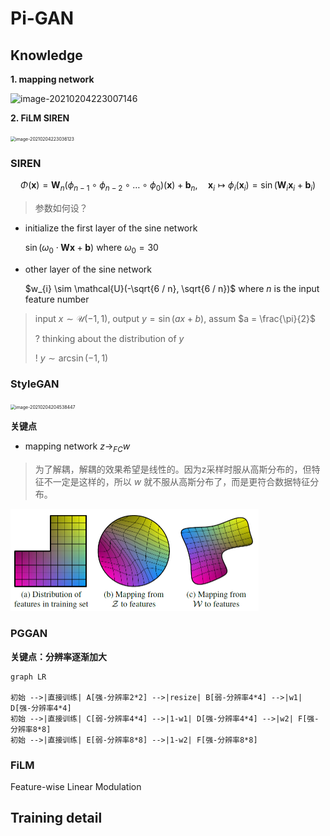 # Pi-GAN



## Knowledge



**1. mapping network**

![image-20210204223007146](C:\Users\zhiyuyang4\AppData\Roaming\Typora\typora-user-images\image-20210204223007146.png)



**2. FiLM SIREN**

<img src="C:\Users\zhiyuyang4\AppData\Roaming\Typora\typora-user-images\image-20210204223036123.png" alt="image-20210204223036123" style="zoom:50%;" />



### SIREN

$$
\Phi(\mathbf{x})=\mathbf{W}_{n}\left(\phi_{n-1} \circ \phi_{n-2} \circ \ldots \circ \phi_{0}\right)(\mathbf{x})+\mathbf{b}_{n}, \quad \mathbf{x}_{i} \mapsto \phi_{i}\left(\mathbf{x}_{i}\right)=\sin \left(\mathbf{W}_{i} \mathbf{x}_{i}+\mathbf{b}_{i}\right)
$$



> 参数如何设？

- initialize the first layer of the sine network

  $\sin \left(\omega_{0} \cdot \mathbf{W} \mathbf{x}+\mathbf{b}\right)$  where $\omega_0 = 30$

- other layer of the sine network

  $w_{i} \sim \mathcal{U}(-\sqrt{6 / n}, \sqrt{6 / n})$ where $n$ is the input feature number



> input $x \sim \mathcal{U}(-1, 1)$, output $y = \sin(ax + b)$, assum $a = \frac{\pi}{2}$ 
>
> ? thinking about the distribution of $y$ 
>
> ! $y \sim \arcsin (-1, 1)$





### StyleGAN

<img src="C:\Users\zhiyuyang4\AppData\Roaming\Typora\typora-user-images\image-20210204204538447.png" alt="image-20210204204538447" style="zoom:50%;" />

**关键点**

- mapping network $z \rightarrow_{FC} w$

> 为了解耦，解耦的效果希望是线性的。因为z采样时服从高斯分布的，但特征不一定是这样的，所以 $w$ 就不服从高斯分布了，而是更符合数据特征分布。

<img src="https://raw.githubusercontent.com/yzy1996/Image-Hosting/master/20210204204715.png" alt="image-20210204204715379" style="zoom:50%;" />



### PGGAN

**关键点：分辨率逐渐加大**

```mermaid
graph LR

初始 -->|直接训练| A[强-分辨率2*2] -->|resize| B[弱-分辨率4*4] -->|w1| D[强-分辨率4*4]
初始 -->|直接训练| C[弱-分辨率4*4] -->|1-w1| D[强-分辨率4*4] -->|w2| F[强-分辨率8*8]
初始 -->|直接训练| E[弱-分辨率8*8] -->|1-w2| F[强-分辨率8*8]
```

### FiLM

Feature-wise Linear Modulation





## Training detail

